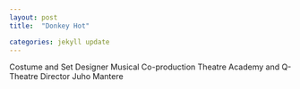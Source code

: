```yaml
---
layout: post
title:  "Donkey Hot"

categories: jekyll update
---
```

Costume and Set Designer
Musical
Co-production Theatre Academy and Q-Theatre
Director Juho Mantere
